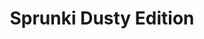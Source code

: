 ---
slug: sprunki-dusty-edition-2180
title: Sprunki Dusty Edition
description: "Sprunki Dusty Edition is an exciting online game. Play for free directly in your browser!"
icon: /images/popular_mods/Sprunki Dusty Edition.png
url: https://wowtbc.net/sprunkin/sprunki-dusty-edition/index.html
previewImage: /images/popular_mods/Sprunki Dusty Edition.png
type: popular mods

# SEO配置
seo:
  title: "Sprunki Dusty Edition - Play Free Online Game | Fun Browser Games"
  description: "Sprunki Dusty Edition - Play this fun online game for free in your browser. No download required!"
  ogImage: "/images/popular_mods/Sprunki Dusty Edition.png"
  keywords: "sprunki-dusty-edition-2180, online game, browser game, free game, popular mods game, play online"

videoUrls:
  - https://www.youtube.com/embed/example1
  - https://www.youtube.com/embed/example2

whyPlay:
  title: "Why Play Sprunki Dusty Edition?"
  items:
    - "Immersive Gameplay: Sprunki Dusty Edition offers an engaging and immersive gaming experience that will keep you entertained for hours"
    - "Challenging Levels: Test your skills with increasingly difficult challenges and obstacles"
    - "Beautiful Graphics: Enjoy stunning visuals and smooth animations that bring the game world to life"
    - "Regular Updates: New content and features are added regularly to keep the game fresh and exciting"
    - "Free to Play: Experience all the fun without spending a penny"
    - "Community Features: Connect with other players, share strategies, and compete for high scores"
    - "Cross-Platform: Play on any device with a web browser, no downloads required"

features:
  title: "Key Features of Sprunki Dusty Edition"
  image: "/images/popular_mods/Sprunki Dusty Edition.png"
  items:
    - "Intuitive Controls: Easy to learn controls make Sprunki Dusty Edition accessible for players of all skill levels"
    - "Multiple Game Modes: Enjoy various gameplay options that provide different challenges and experiences"
    - "Character Customization: Personalize your gaming experience with unique characters and items"
    - "Achievement System: Complete special tasks to earn rewards and recognition"
    - "Leaderboards: Compete with players worldwide and see who can achieve the highest scores"

characteristics:
  title: "Game Characteristics"
  image: "/images/popular_mods/Sprunki Dusty Edition.png"
  items:
    - "Genre: Popular mods game with elements of strategy and skill"
    - "Difficulty: Suitable for both casual gamers and those seeking a challenge"
    - "Play Time: Quick sessions or extended gameplay, depending on your preference"
    - "Art Style: Vibrant and engaging visuals that enhance the gaming experience"
    - "Sound Design: Immersive audio that complements the gameplay perfectly"

info: "Sprunki Dusty Edition is an exciting online game that offers players a unique and engaging gaming experience. With its intuitive controls, stunning visuals, and challenging gameplay, Sprunki Dusty Edition provides hours of entertainment for players of all ages and skill levels. Whether you're looking for a quick gaming session during a break or an extended play session, Sprunki Dusty Edition delivers an immersive experience that will keep you coming back for more. The game features multiple levels of increasing difficulty, ensuring that players are constantly challenged as they progress. With regular updates adding new content and features, Sprunki Dusty Edition remains fresh and exciting, providing endless entertainment options for its growing community of players."

howToPlayIntro: "Welcome to Sprunki Dusty Edition! This guide will walk you through the basics and help you master the game. Whether you're a beginner or looking to improve your skills, these tips and instructions will enhance your gaming experience."

howToPlaySteps:
  - title: "Getting Started"
    description: "Begin your Sprunki Dusty Edition adventure by familiarizing yourself with the controls. Use your keyboard or mouse to navigate through the game interface. The tutorial will guide you through the basic mechanics and help you understand the objectives."
  - title: "Understanding the Objectives"
    description: "In Sprunki Dusty Edition, your main goal is to progress through levels by completing specific objectives. Each level presents unique challenges that require different strategies and approaches."
  - title: "Mastering the Controls"
    description: "Practice using the controls to improve your precision and reaction time. Sprunki Dusty Edition requires quick reflexes and strategic thinking to overcome obstacles and defeat opponents."
  - title: "Utilizing Power-ups"
    description: "Collect power-ups throughout the game to enhance your abilities and overcome difficult challenges. Each power-up offers unique advantages that can be crucial for success."
  - title: "Developing Strategies"
    description: "As you progress in Sprunki Dusty Edition, develop effective strategies for different scenarios. Analyze patterns, anticipate challenges, and adapt your approach to maximize your performance."

faq:
  title: "Frequently Asked Questions about Sprunki Dusty Edition"
  items:
    - question: "Is Sprunki Dusty Edition free to play?"
      answer: "Yes, Sprunki Dusty Edition is completely free to play directly in your web browser. No downloads or purchases are required to enjoy the full game experience."
    - question: "Can I play Sprunki Dusty Edition on mobile devices?"
      answer: "Yes, Sprunki Dusty Edition is optimized for both desktop and mobile play. You can enjoy the game on any device with a web browser and internet connection."
    - question: "Are there any in-game purchases?"
      answer: "While Sprunki Dusty Edition is free to play, there may be optional in-game purchases available for cosmetic items or additional features that don't affect core gameplay."
    - question: "How often is Sprunki Dusty Edition updated?"
      answer: "The developers regularly update Sprunki Dusty Edition with new content, features, and improvements based on player feedback and game performance."
    - question: "Can I play Sprunki Dusty Edition offline?"
      answer: "Currently, Sprunki Dusty Edition requires an internet connection to play as it's a browser-based online game."
    - question: "Is Sprunki Dusty Edition suitable for children?"
      answer: "Yes, Sprunki Dusty Edition is designed to be family-friendly and suitable for players of all ages."
    - question: "How do I report bugs or issues?"
      answer: "If you encounter any problems while playing Sprunki Dusty Edition, you can report them through the game's support page or contact the developers directly through their website."
    - question: "Still Have Questions?"
      answer: "If you have additional questions about Sprunki Dusty Edition that aren't covered in this FAQ, please visit our support center or contact our customer service team for assistance."
---